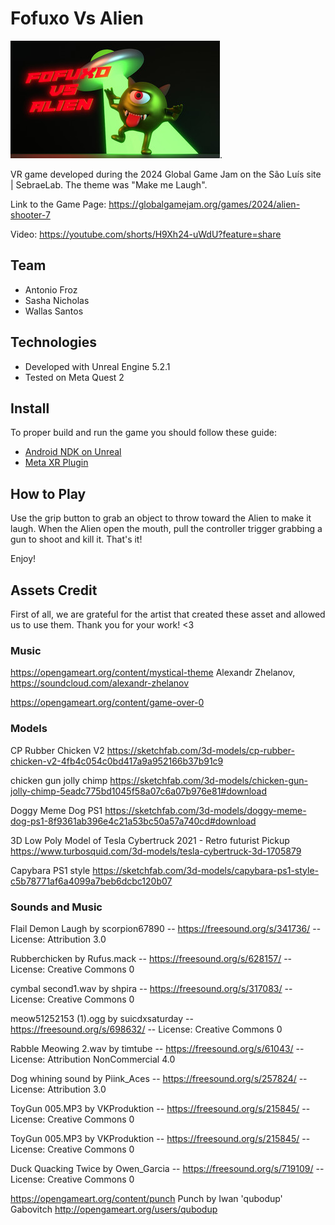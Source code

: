 # Fofuxo Vs Alien 


![Cover Image](Cape.jpg).


VR game developed during the 2024 Global Game Jam on the São Luís site | SebraeLab. The theme was "Make me Laugh".

Link to the Game Page: https://globalgamejam.org/games/2024/alien-shooter-7

Video: https://youtube.com/shorts/H9Xh24-uWdU?feature=share

## Team

- Antonio Froz
- Sasha Nicholas
- Wallas Santos

## Technologies

- Developed with Unreal Engine 5.2.1
- Tested on Meta Quest 2

## Install


To proper build and run the game you should follow these guide:

- [Android NDK on Unreal](https://docs.unrealengine.com/5.0/en-US/how-to-set-up-android-sdk-and-ndk-for-your-unreal-engine-development-environment/)
- [Meta XR Plugin](https://developer.oculus.com/documentation/unreal/unreal-quick-start-guide-quest/)


## How to Play

Use the grip button to grab an object to throw toward the Alien to make it laugh. When the Alien open the mouth, pull the controller trigger grabbing a gun to shoot and kill it. That's it! 

Enjoy!

## Assets Credit

First of all, we are grateful for the artist that created these asset and allowed us to use them. Thank you for your work! <3

### Music

https://opengameart.org/content/mystical-theme
Alexandr Zhelanov, https://soundcloud.com/alexandr-zhelanov


https://opengameart.org/content/game-over-0


### Models

CP Rubber Chicken V2
https://sketchfab.com/3d-models/cp-rubber-chicken-v2-4fb4c054c0bd417a9a952166b37b91c9


chicken gun jolly chimp
https://sketchfab.com/3d-models/chicken-gun-jolly-chimp-5eadc775bd1045f58a07c6a07b976e81#download


Doggy Meme Dog PS1
https://sketchfab.com/3d-models/doggy-meme-dog-ps1-8f9361ab396e4c21a53bc50a57a740cd#download

3D Low Poly Model of Tesla Cybertruck 2021 - Retro futurist Pickup
https://www.turbosquid.com/3d-models/tesla-cybertruck-3d-1705879

Capybara PS1 style
https://sketchfab.com/3d-models/capybara-ps1-style-c5b78771af6a4099a7beb6dcbc120b07

### Sounds and Music


Flail Demon Laugh by scorpion67890 -- https://freesound.org/s/341736/ -- License: Attribution 3.0

Rubberchicken by Rufus.mack -- https://freesound.org/s/628157/ -- License: Creative Commons 0

cymbal second1.wav by shpira -- https://freesound.org/s/317083/ -- License: Creative Commons 0

meow51252153 (1).ogg by suicdxsaturday -- https://freesound.org/s/698632/ -- License: Creative Commons 0

Rabble Meowing 2.wav by timtube -- https://freesound.org/s/61043/ -- License: Attribution NonCommercial 4.0

Dog whining sound by Piink_Aces -- https://freesound.org/s/257824/ -- License: Attribution 3.0

ToyGun 005.MP3 by VKProduktion -- https://freesound.org/s/215845/ -- License: Creative Commons 0

ToyGun 005.MP3 by VKProduktion -- https://freesound.org/s/215845/ -- License: Creative Commons 0

Duck Quacking Twice by Owen_Garcia -- https://freesound.org/s/719109/ -- License: Creative Commons 0

https://opengameart.org/content/punch
Punch by Iwan 'qubodup' Gabovitch http://opengameart.org/users/qubodup